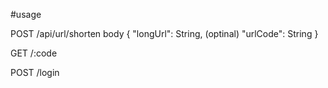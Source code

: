#usage

POST /api/url/shorten
    body
    {
        "longUrl": String,
        (optinal) "urlCode": String
    }

GET /:code

POST /login